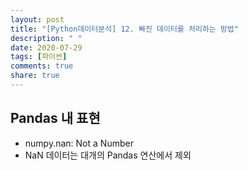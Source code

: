 ```yaml
---
layout: post
title: "[Python데이터분석] 12. 빠진 데이터를 처리하는 방법"
description: " "
date: 2020-07-29
tags: [파이썬]
comments: true
share: true
---
```



## Pandas 내 표현

- numpy.nan: Not a Number
- NaN 데이터는 대개의 Pandas 연산에서 제외
